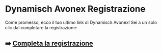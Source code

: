 # Dynamisch Avonex Registrazione

Come promesso, ecco il tuo ultimo link di Dynamisch Avonex! Sei a un solo clic dal completare la registrazione:

## ➡️ [Completa la registrazione](https://tinyurl.com/ynd7dkt7)
